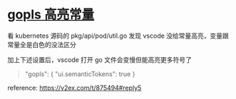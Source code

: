 # [gopls 高亮常量](/2022/08/gopls_highlight_const_struct.md)

看 kubernetes 源码的 pkg/api/pod/util.go 发现 vscode 没给常量高亮，变量跟常量全是白色的没法区分

加上下述设置后，vscode 打开 go 文件会变慢但能高亮更多符号了

> "gopls": { "ui.semanticTokens": true }

reference: <https://v2ex.com/t/875494#reply5>
